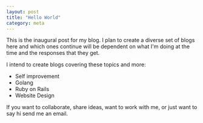 ```yaml
---
layout: post
title: "Hello World"
category: meta
---
```

This is the inaugural post for my blog. I plan to create a diverse set of blogs here and which ones continue will be dependent on what I'm doing at the time and the responses that they get.

I intend to create blogs covering these topics and more:
>
- Self improvement
- Golang
- Ruby on Rails
- Website Design

If you want to collaborate, share ideas, want to work with me, or just want to say hi send me an email. 